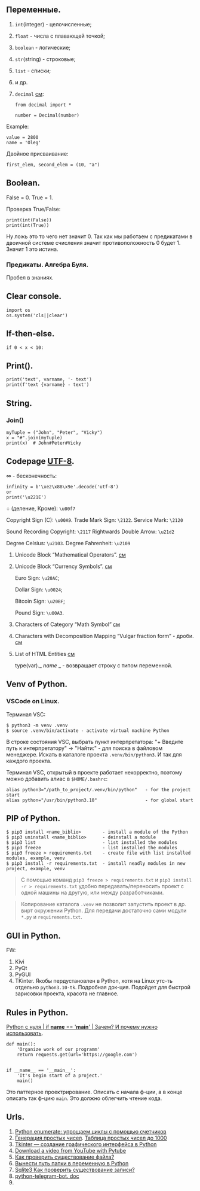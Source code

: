 ## Переменные.

1. `int`(integer) - целочисленные;
2. `float` - числа с плавающей точкой;
3. `boolean` - логические;
4. `str`(string) - строковые;
5. `list` - списки;
6. и др.
7. `decimal` [см](https://docs.python.org/3.10/library/decimal.html): <br>

    `from decimal import *`

    `number = Decimal(number)`


Example:

    value = 2800
    name = 'Oleg'

Двойное присваивание:

    first_elem, second_elem = (10, "a")

## Boolean.
False = 0. True = 1.


Проверка True/False:

    print(int(False))
    print(int(True))

Ну ложь это то чего нет значит 0. Так как мы работаем с предикатами в двоичной системе счисления значит противоположность 0 будет 1. Значит 1 это истина.

### Предикаты. Алгебра Буля.
Пробел в знаниях.

## Clear console.

    import os
    os.system('cls||clear')

## If-then-else.

    if 0 < x < 10:

## Print().

    print('text', varname, '- text')
    print(f'text {varname} - text')

## String. 

### Join()

    myTuple = ("John", "Peter", "Vicky")
    x = "#".join(myTuple)
    print(x)  # John#Peter#Vicky


## Codepage [UTF-8](https://www.charset.org/utf-8).

$\infty$ - бесконечность:

    infinity = b'\xe2\x88\x9e'.decode('utf-8')
    or
    print('\u221E')

$\div$ (деление, Кроме): `\u00f7`

Copyright Sign (C): `\u00A9`. Trade Mark Sign: `\2122`. Service Mark: `\2120`

Sound Recording Copyright: `\2117`
Rightwards Double Arrow: `\u21d2`

Degree Celsius: `\u2103`. Degree Fahrenheit: `\u2109`

1. Unicode Block “Mathematical Operators”. [см](https://www.compart.com/en/unicode/block/U+2200)

2. Unicode Block “Currency Symbols”. [см](https://www.compart.com/en/unicode/category/Sc)
    
    Euro Sign: `\u20AC`;
    
    Dollar Sign: `\u0024`;
    
    Bitcoin Sign: `\u20BF`;
    
    Pound Sign: `\u00A3`.

3. Characters of Category “Math Symbol” [см](https://www.compart.com/en/unicode/category/Sm)


4. Characters with Decomposition Mapping “Vulgar fraction form” - дроби. [см](https://www.compart.com/en/unicode/decomposition/%3Cfraction%3E) 

5. List of HTML Entities [см](https://www.compart.com/en/unicode/html)


    type(var)._ _name_ _ -  возвращает строку с типом переменной.

## Venv of Python.
### VSCode on Linux.
Терминал VSC:

    $ python3 -m venv .venv
    $ source .venv/bin/activate - activate virtual machine Python

В строке состояния VSC, выбрать пункт интерпретатора: "+ Введите путь к интерпретатору" -> "Найти:" - для поиска в файловом менеджере. Искать в каталоге проекта `.venv/bin/python3`. И так для каждого проекта.

Терминал VSC, открытый в проекте работает некорректно, поэтому можно добавить алиас в `$HOME/.bashrc`:

    alias python3="/path_to_project/.venv/bin/python"   - for the project start
    alias python="/usr/bin/python3.10"                  - for global start

## PIP of Python.

    $ pip3 install <name_biblio>        - install a module of the Python
    $ pip3 uninstall <name_biblio>      - deinstall a module
    $ pip3 list                         - list installed the modules
    $ pip3 freeze                       - list installed the modules
    $ pip3 freeze > requirements.txt    - create file with list installed modules, example, venv
    $ pip3 install -r requirements.txt  - install neadly modules in new project, example, venv

> С помощью команд `pip3 freeze > requirements.txt` и 
> `pip3 install -r > requirements.txt` удобно передавать/переносить проект 
> с одной машины на другую, или между разработчиками. 

> Копирование каталога `.venv` не позволит запустить проект в др. вирт окружении Python.
> Для передачи достаточно сами модули `*.py` и `requirements.txt`.

## GUI in Python.

FW:
1. Kivi
2. PyQt
3. PyGUI
4. TKinter. Якобы пердустановлен в Python, хотя на Linux утс-ть отдельно `python3.10-tk`. Подробная док-ция. Подойдет для быстрой зарисовки проекта, красота не главное. 

## Rules in Python.
[Python с нуля | if __name__ == '__main__' | Зачем? И почему нужно использовать](https://youtu.be/houlvw937fg).

    def main():
        'Organize work of our programm'
        return requests.get(url='https://google.com')


    if __name__ == '__main__':
        'It's begin start of a project.'
        main()

Это паттерное проектрирование. Описать с начала ф-ции, а в конце описать так ф-цию `main`. Это должно облегчить чтение кода.

## Urls.
1. [Python enumerate: упрощаем циклы с помощью счетчиков](https://proglib.io/p/python-enumerate-uproshchaem-cikly-s-pomoshchyu-schetchikov-2020-12-08)
2. [Генерация простых чисел](https://habr.com/ru/post/470159/). [Таблица простых чисел до 1000](https://calcs.su/html/calcs/math/prime-numbers-1000.html)
3. [Tkinter — создание графического интерфейса в Python](https://python-scripts.com/tkinter)
4. [Download a video from YouTube with Pytube](https://pytube.io/en/latest/user/quickstart.html)
5. [Как проверить существование файла?](https://ru.stackoverflow.com/questions/414593/%D0%9A%D0%B0%D0%BA-%D0%BF%D1%80%D0%BE%D0%B2%D0%B5%D1%80%D0%B8%D1%82%D1%8C-%D1%81%D1%83%D1%89%D0%B5%D1%81%D1%82%D0%B2%D0%BE%D0%B2%D0%B0%D0%BD%D0%B8%D0%B5-%D1%84%D0%B0%D0%B9%D0%BB%D0%B0)
6. [Вынести путь папки в переменную в Python](https://ru.stackoverflow.com/questions/490672/%d0%92%d1%8b%d0%bd%d0%b5%d1%81%d1%82%d0%b8-%d0%bf%d1%83%d1%82%d1%8c-%d0%bf%d0%b0%d0%bf%d0%ba%d0%b8-%d0%b2-%d0%bf%d0%b5%d1%80%d0%b5%d0%bc%d0%b5%d0%bd%d0%bd%d1%83%d1%8e-%d0%b2-python?noredirect=1&lq=1)
7. [Sqlite3 Как проверить существование записи?](https://ru.stackoverflow.com/questions/1427936/sqlite3-%d0%9a%d0%b0%d0%ba-%d0%bf%d1%80%d0%be%d0%b2%d0%b5%d1%80%d0%b8%d1%82%d1%8c-%d1%81%d1%83%d1%89%d0%b5%d1%81%d1%82%d0%b2%d0%be%d0%b2%d0%b0%d0%bd%d0%b8%d0%b5-%d0%b7%d0%b0%d0%bf%d0%b8%d1%81%d0%b8?rq=1)
8. [python-telegram-bot. doc](https://docs.python-telegram-bot.org/en/v20.0a4/)
9. 
